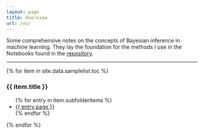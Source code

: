 ```yaml
---
layout: page
title: Overview
url: /ov/
---
```


Some comprehensive notes on the concepts of Bayesian inference in machine learning. They lay the foundation for the methods I use in the Notebooks found in the [repository](https://github.com/BLyndon/bayesian_methods).

---

{% for item in site.data.samplelist.toc %}
<h3>{{ item.title }}</h3>
<ul>
{% for entry in item.subfolderitems %}
<li><a href="{{ entry.url | absolute_url }}">{{ entry.page }}</a></li>
{% endfor %}
</ul>
{% endfor %}